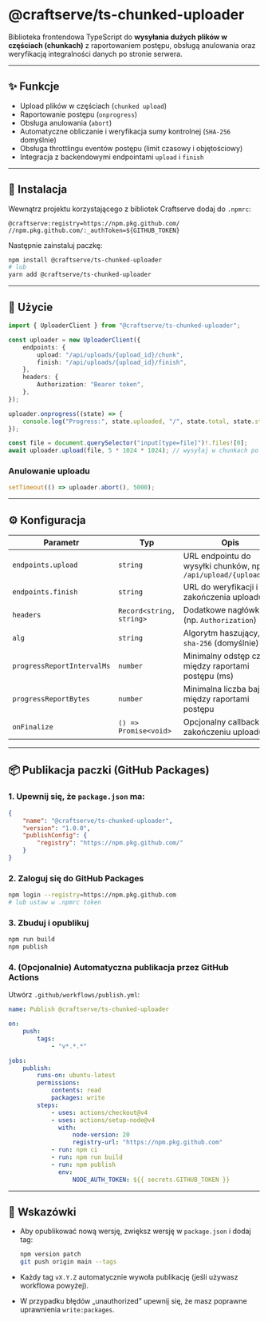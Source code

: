 # @craftserve/ts-chunked-uploader

Biblioteka frontendowa TypeScript do **wysyłania dużych plików w częściach (chunkach)** z raportowaniem postępu, obsługą anulowania oraz weryfikacją integralności danych po stronie serwera.

---

## ✨ Funkcje

-   Upload plików w częściach (`chunked upload`)
-   Raportowanie postępu (`onprogress`)
-   Obsługa anulowania (`abort`)
-   Automatyczne obliczanie i weryfikacja sumy kontrolnej (`SHA-256` domyślnie)
-   Obsługa throttlingu eventów postępu (limit czasowy i objętościowy)
-   Integracja z backendowymi endpointami `upload` i `finish`

---

## 🚀 Instalacja

Wewnątrz projektu korzystającego z bibliotek Craftserve dodaj do `.npmrc`:

```
@craftserve:registry=https://npm.pkg.github.com/
//npm.pkg.github.com/:_authToken=${GITHUB_TOKEN}
```

Następnie zainstaluj paczkę:

```bash
npm install @craftserve/ts-chunked-uploader
# lub
yarn add @craftserve/ts-chunked-uploader
```

---

## 🧩 Użycie

```ts
import { UploaderClient } from "@craftserve/ts-chunked-uploader";

const uploader = new UploaderClient({
    endpoints: {
        upload: "/api/uploads/{upload_id}/chunk",
        finish: "/api/uploads/{upload_id}/finish",
    },
    headers: {
        Authorization: "Bearer token",
    },
});

uploader.onprogress((state) => {
    console.log("Progress:", state.uploaded, "/", state.total, state.state);
});

const file = document.querySelector("input[type=file]")!.files![0];
await uploader.upload(file, 5 * 1024 * 1024); // wysyłaj w chunkach po 5 MB
```

### Anulowanie uploadu

```ts
setTimeout(() => uploader.abort(), 5000);
```

---

## ⚙️ Konfiguracja

| Parametr                   | Typ                      | Opis                                                            |
| -------------------------- | ------------------------ | --------------------------------------------------------------- |
| `endpoints.upload`         | `string`                 | URL endpointu do wysyłki chunków, np. `/api/upload/{upload_id}` |
| `endpoints.finish`         | `string`                 | URL do weryfikacji i zakończenia uploadu                        |
| `headers`                  | `Record<string, string>` | Dodatkowe nagłówki (np. `Authorization`)                        |
| `alg`                      | `string`                 | Algorytm haszujący, np. `sha-256` (domyślnie)                   |
| `progressReportIntervalMs` | `number`                 | Minimalny odstęp czasu między raportami postępu (ms)            |
| `progressReportBytes`      | `number`                 | Minimalna liczba bajtów między raportami postępu                |
| `onFinalize`               | `() => Promise<void>`    | Opcjonalny callback po zakończeniu uploadu                      |

---

## 📦 Publikacja paczki (GitHub Packages)

### 1. Upewnij się, że `package.json` ma:

```json
{
    "name": "@craftserve/ts-chunked-uploader",
    "version": "1.0.0",
    "publishConfig": {
        "registry": "https://npm.pkg.github.com/"
    }
}
```

### 2. Zaloguj się do GitHub Packages

```bash
npm login --registry=https://npm.pkg.github.com
# lub ustaw w .npmrc token
```

### 3. Zbuduj i opublikuj

```bash
npm run build
npm publish
```

### 4. (Opcjonalnie) Automatyczna publikacja przez GitHub Actions

Utwórz `.github/workflows/publish.yml`:

```yaml
name: Publish @craftserve/ts-chunked-uploader

on:
    push:
        tags:
            - "v*.*.*"

jobs:
    publish:
        runs-on: ubuntu-latest
        permissions:
            contents: read
            packages: write
        steps:
            - uses: actions/checkout@v4
            - uses: actions/setup-node@v4
              with:
                  node-version: 20
                  registry-url: "https://npm.pkg.github.com"
            - run: npm ci
            - run: npm run build
            - run: npm publish
              env:
                  NODE_AUTH_TOKEN: ${{ secrets.GITHUB_TOKEN }}
```

---

## 🧠 Wskazówki

-   Aby opublikować nową wersję, zwiększ wersję w `package.json` i dodaj tag:

    ```bash
    npm version patch
    git push origin main --tags
    ```

-   Każdy tag `vX.Y.Z` automatycznie wywoła publikację (jeśli używasz workflowa powyżej).
-   W przypadku błędów „unauthorized” upewnij się, że masz poprawne uprawnienia `write:packages`.
